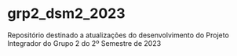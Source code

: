 # grp2_dsm2_2023
Repositório destinado a atualizações do desenvolvimento do Projeto Integrador do Grupo 2 do 2º  Semestre de 2023
